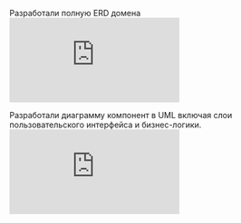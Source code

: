 Разработали полную ERD домена
![](https://github.com/Mihail148/ARCHITECTURE_SOFTWARE/edit/main/Homework7/readme.md)

Разработали диаграмму компонент в UML включая слои пользовательского интерфейса и бизнес-логики.
![](https://github.com/Mihail148/ARCHITECTURE_SOFTWARE/edit/main/Homework7/readme.md)
